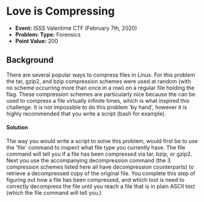 # Love is Compressing
* **Event:** ISSS Valentime CTF (February 7th, 2020)
* **Problem: Type:** Forensics
* **Point Value:** 200

## Background
There are several popular ways to compress files in Linux. For this problem 
the tar, gzip2, and bzip compression schemes were used at random (with no 
scheme occurring more than once in a row) on a regular file holding the flag. 
These compression schemes are particularly nice because the can be used to 
compress a file virtually infinite times, which is what inspired this 
challenge. It is not impossible to do this problem 'by hand', however it is 
highly recommended that you write a script (bash for example).

#### Solution
The way you would write a script to solve this problem, would first be to 
use the 'file' command to inspect what file type you currently have. The 
file command will tell you if a file has been compressed via tar, bzip, or 
gzip2. Next you use the accompanying decompression command (the 3 compression 
schemes listed here all have decompression counterparts) to retrieve a 
decompressed copy of the original file. You complete this step of figuring out 
how a file has been compressed, and which tool is need to correctly decompress 
the file until you reach a file that is in plain ASCII text (which the file 
command will tell you.)
